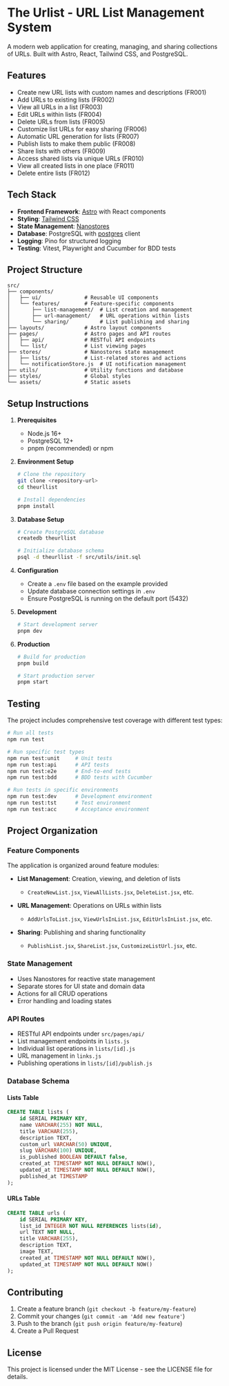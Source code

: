 # The Urlist - URL List Management System

A modern web application for creating, managing, and sharing collections of URLs. Built with Astro, React, Tailwind CSS, and PostgreSQL.

## Features

- Create new URL lists with custom names and descriptions (FR001)
- Add URLs to existing lists (FR002)
- View all URLs in a list (FR003)
- Edit URLs within lists (FR004)
- Delete URLs from lists (FR005)
- Customize list URLs for easy sharing (FR006)
- Automatic URL generation for lists (FR007)
- Publish lists to make them public (FR008)
- Share lists with others (FR009)
- Access shared lists via unique URLs (FR010)
- View all created lists in one place (FR011)
- Delete entire lists (FR012)

## Tech Stack

- **Frontend Framework**: [Astro](https://astro.build) with React components
- **Styling**: [Tailwind CSS](https://tailwindcss.com)
- **State Management**: [Nanostores](https://github.com/nanostores/nanostores)
- **Database**: PostgreSQL with [postgres](https://github.com/porsager/postgres) client
- **Logging**: Pino for structured logging
- **Testing**: Vitest, Playwright and Cucumber for BDD tests

## Project Structure

```
src/
├── components/
│   ├── ui/              # Reusable UI components
│   └── features/        # Feature-specific components
│       ├── list-management/  # List creation and management
│       ├── url-management/   # URL operations within lists
│       └── sharing/          # List publishing and sharing
├── layouts/             # Astro layout components
├── pages/               # Astro pages and API routes
│   ├── api/             # RESTful API endpoints
│   └── list/            # List viewing pages
├── stores/              # Nanostores state management
│   ├── lists/           # List-related stores and actions
│   └── notificationStore.js  # UI notification management
├── utils/               # Utility functions and database
├── styles/              # Global styles
└── assets/              # Static assets
```

## Setup Instructions

1. **Prerequisites**
   - Node.js 16+
   - PostgreSQL 12+
   - pnpm (recommended) or npm

2. **Environment Setup**
   ```bash
   # Clone the repository
   git clone <repository-url>
   cd theurllist

   # Install dependencies
   pnpm install
   ```

3. **Database Setup**
   ```bash
   # Create PostgreSQL database
   createdb theurllist

   # Initialize database schema
   psql -d theurllist -f src/utils/init.sql
   ```

4. **Configuration**
   - Create a `.env` file based on the example provided
   - Update database connection settings in `.env`
   - Ensure PostgreSQL is running on the default port (5432)

5. **Development**
   ```bash
   # Start development server
   pnpm dev
   ```

6. **Production**
   ```bash
   # Build for production
   pnpm build

   # Start production server
   pnpm start
   ```

## Testing

The project includes comprehensive test coverage with different test types:

```bash
# Run all tests
npm run test

# Run specific test types
npm run test:unit     # Unit tests
npm run test:api      # API tests
npm run test:e2e      # End-to-end tests
npm run test:bdd      # BDD tests with Cucumber

# Run tests in specific environments
npm run test:dev      # Development environment
npm run test:tst      # Test environment 
npm run test:acc      # Acceptance environment
```

## Project Organization

### Feature Components
The application is organized around feature modules:

- **List Management**: Creation, viewing, and deletion of lists
  - `CreateNewList.jsx`, `ViewAllLists.jsx`, `DeleteList.jsx`, etc.

- **URL Management**: Operations on URLs within lists
  - `AddUrlsToList.jsx`, `ViewUrlsInList.jsx`, `EditUrlsInList.jsx`, etc.

- **Sharing**: Publishing and sharing functionality
  - `PublishList.jsx`, `ShareList.jsx`, `CustomizeListUrl.jsx`, etc.

### State Management
- Uses Nanostores for reactive state management
- Separate stores for UI state and domain data
- Actions for all CRUD operations
- Error handling and loading states

### API Routes
- RESTful API endpoints under `src/pages/api/`
- List management endpoints in `lists.js`
- Individual list operations in `lists/[id].js`
- URL management in `links.js`
- Publishing operations in `lists/[id]/publish.js`

### Database Schema

#### Lists Table
```sql
CREATE TABLE lists (
    id SERIAL PRIMARY KEY,
    name VARCHAR(255) NOT NULL,
    title VARCHAR(255),
    description TEXT,
    custom_url VARCHAR(50) UNIQUE,
    slug VARCHAR(100) UNIQUE,
    is_published BOOLEAN DEFAULT false,
    created_at TIMESTAMP NOT NULL DEFAULT NOW(),
    updated_at TIMESTAMP NOT NULL DEFAULT NOW(),
    published_at TIMESTAMP
);
```

#### URLs Table
```sql
CREATE TABLE urls (
    id SERIAL PRIMARY KEY,
    list_id INTEGER NOT NULL REFERENCES lists(id),
    url TEXT NOT NULL,
    title VARCHAR(255),
    description TEXT,
    image TEXT,
    created_at TIMESTAMP NOT NULL DEFAULT NOW(),
    updated_at TIMESTAMP NOT NULL DEFAULT NOW()
);
```

## Contributing

1. Create a feature branch (`git checkout -b feature/my-feature`)
2. Commit your changes (`git commit -am 'Add new feature'`)
3. Push to the branch (`git push origin feature/my-feature`)
4. Create a Pull Request

## License

This project is licensed under the MIT License - see the LICENSE file for details.
